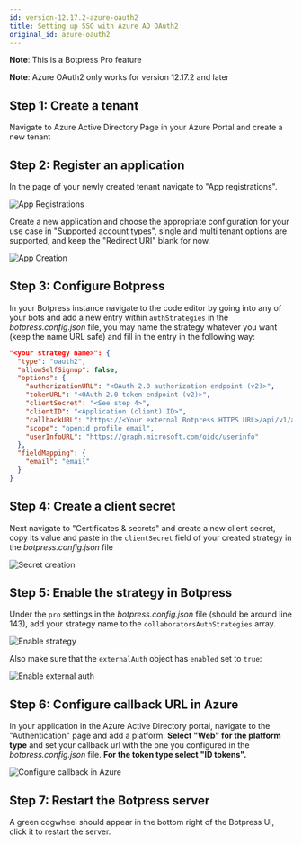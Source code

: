 ```yaml
---
id: version-12.17.2-azure-oauth2
title: Setting up SSO with Azure AD OAuth2
original_id: azure-oauth2
---
```


**Note**: This is a Botpress Pro feature

**Note**: Azure OAuth2 only works for version 12.17.2 and later

## Step 1: Create a tenant

Navigate to Azure Active Directory Page in your Azure Portal and create a new tenant

## Step 2: Register an application

In the page of your newly created tenant navigate to "App registrations".

![App Registrations](assets/oauth/az_2_register_app.png)

Create a new application and choose the appropriate configuration for your use case in "Supported account types", single and multi tenant options are supported, and keep the "Redirect URI" blank for now.

![App Creation](assets/oauth/az_2.1_app_creation.png)

## Step 3: Configure Botpress

In your Botpress instance navigate to the code editor by going into any of your bots and add a new entry within `authStrategies` in the _botpress.config.json_ file, you may name the strategy whatever you want (keep the name URL safe) and fill in the entry in the following way:

```json
"<your strategy name>": {
  "type": "oauth2",
  "allowSelfSignup": false,
  "options": {
    "authorizationURL": "<OAuth 2.0 authorization endpoint (v2)>",
    "tokenURL": "<OAuth 2.0 token endpoint (v2)>",
    "clientSecret": "<See step 4>",
    "clientID": "<Application (client) ID>",
    "callbackURL": "https://<Your external Botpress HTTPS URL>/api/v1/auth/login-callback/oauth2/<Your strategy name>",
    "scope": "openid profile email",
    "userInfoURL": "https://graph.microsoft.com/oidc/userinfo"
  },
  "fieldMapping": {
    "email": "email"
  }
}
```

## Step 4: Create a client secret

Next navigate to "Certificates & secrets" and create a new client secret, copy its value and paste in the `clientSecret` field of your created strategy in the _botpress.config.json_ file

![Secret creation](assets/oauth/az_4_create_secret.png)

## Step 5: Enable the strategy in Botpress

Under the `pro` settings in the _botpress.config.json_ file (should be around line 143), add your strategy name to the `collaboratorsAuthStrategies` array.

![Enable strategy](assets/oauth/az_5_enable_strategy.png)

Also make sure that the `externalAuth` object has `enabled` set to `true`:

![Enable external auth](assets/oauth/az_5_enable_external_auth.png)

## Step 6: Configure callback URL in Azure

In your application in the Azure Active Directory portal, navigate to the "Authentication" page and add a platform. **Select "Web" for the platform type** and set your callback url with the one you configured in the _botpress.config.json_ file. **For the token type select "ID tokens".**

![Configure callback in Azure](assets/oauth/az_6_configure_callback.png)

## Step 7: Restart the Botpress server

A green cogwheel should appear in the bottom right of the Botpress UI, click it to restart the server.
